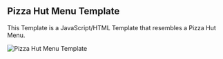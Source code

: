 ## Pizza Hut Menu Template

This Template is a JavaScript/HTML Template that resembles a Pizza Hut Menu.

![Pizza Hut Menu Template](../../docs/assets/img/pizza-hut-menu-app.png)
